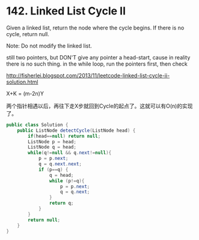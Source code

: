 # 142. Linked List Cycle II


Given a linked list, return the node where the cycle begins. If there is no cycle, return null.

Note: Do not modify the linked list.

still two pointers, but DON'T give any pointer a head-start, cause in reality there is no such thing. in the while loop, run the pointers first, then check

http://fisherlei.blogspot.com/2013/11/leetcode-linked-list-cycle-ii-solution.html

 X+K = (m-2n)Y 

两个指针相遇以后，再往下走X步就回到Cycle的起点了。这就可以有O(n)的实现了。

```java
public class Solution {
    public ListNode detectCycle(ListNode head) {
        if(head==null) return null;
        ListNode p = head;
        ListNode q = head;
        while(q!=null && q.next!=null){
            p = p.next;
            q = q.next.next;
            if (p==q) {
                q = head;
                while (p!=q){
                    p = p.next;
                    q = q.next;
                }
                return q;
            }
        }
        return null;
    }
}
```
